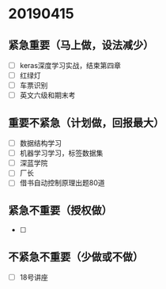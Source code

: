# 20190415

## 紧急重要（马上做，设法减少）

- [ ] keras深度学习实战，结束第四章
- [ ] 红绿灯
- [ ] 车票识别
- [ ] 英文六级和期末考

## 重要不紧急（计划做，回报最大）

- [ ] 数据结构学习
- [ ] 机器学习学习，标签数据集
- [ ] 深蓝学院
- [ ] 厂长
- [ ] 借书自动控制原理出题80道
## 紧急不重要（授权做）

- [ ] 

## 不紧急不重要（少做或不做）

- [ ] 18号讲座
